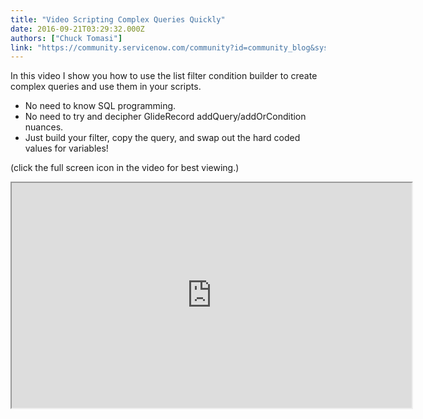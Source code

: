 ```yaml
---
title: "Video Scripting Complex Queries Quickly"
date: 2016-09-21T03:29:32.000Z
authors: ["Chuck Tomasi"]
link: "https://community.servicenow.com/community?id=community_blog&sys_id=7d6dea29dbd0dbc01dcaf3231f961959"
---
```

<p>In this video I show you how to use the list filter condition builder to create complex queries and use them in your scripts.</p>
<ul><li>No need to know SQL programming.</li><li>No need to try and decipher GlideRecord addQuery/addOrCondition nuances.</li><li>Just build your filter, copy the query, and swap out the hard coded values for variables!</li></ul>
<p>(click the full screen icon in the video for best viewing.)</p>
<center><iframe src="https://www.youtube.com/embed/TTb-bZD_7rk" width="640" height="360"></iframe></center>